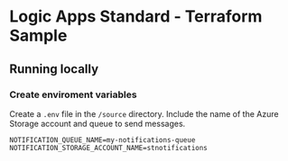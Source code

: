 # Logic Apps Standard - Terraform Sample

## Running locally

### Create enviroment variables

Create a `.env` file in the `/source` directory.  Include the name of the Azure Storage account and queue to send messages.

```text
NOTIFICATION_QUEUE_NAME=my-notifications-queue
NOTIFICATION_STORAGE_ACCOUNT_NAME=stnotifications
```
